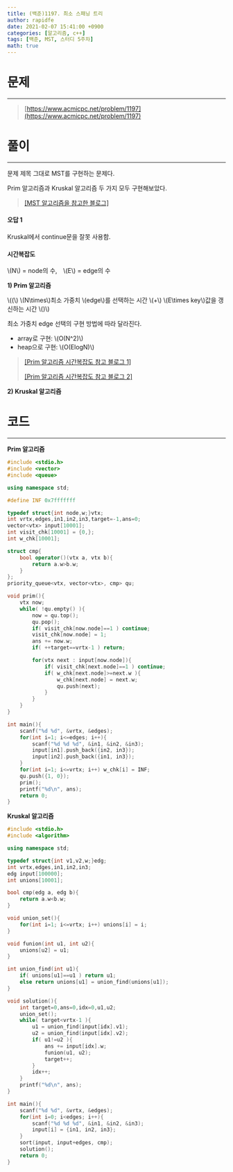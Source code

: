 ```yaml
---
title: (백준)1197. 최소 스패닝 트리
author: rapidfe
date: 2021-02-07 15:41:00 +0900
categories: [알고리즘, c++]
tags: [백준, MST, 스터디 5주차]
math: true
---
```


# **문제**

---

> [https://www.acmicpc.net/problem/1197](https://www.acmicpc.net/problem/1197)



# **풀이**

---

문제 제목 그대로 MST를 구현하는 문제다.

Prim 알고리즘과 Kruskal 알고리즘 두 가지 모두 구현해보았다.

> [[MST 알고리즘을 참고한 블로그]](https://gmlwjd9405.github.io/2018/08/28/algorithm-mst.html)

#### **오답 1**

Kruskal에서 continue문을 잘못 사용함.

#### **시간복잡도**

\\(N\\) = node의 수,　\\(E\\) = edge의 수

**1) Prim 알고리즘**

\\((\\) \\(N\times\\)최소 가중치 \\(edge\\)를 선택하는 시간  \\(+\\)  \\(E\times key\\)값을 갱신하는 시간 \\()\\)

최소 가중치 edge 선택의 구현 방법에 따라 달라진다.

- array로 구현: \\(O(N^2)\\)
- heap으로 구현: \\(O(ElogN)\\)

> [[Prim 알고리즘 시간복잡도 참고 블로그 1]](https://victorydntmd.tistory.com/102)
>
> [[Prim 알고리즘 시간복잡도 참고 블로그 2]](https://www.weeklyps.com/entry/%ED%94%84%EB%A6%BC-%EC%95%8C%EA%B3%A0%EB%A6%AC%EC%A6%98-Prims-algorithm)

**2) Kruskal 알고리즘**





# **코드**

---

**Prim 알고리즘**

```c++
#include <stdio.h>
#include <vector>
#include <queue>

using namespace std;

#define INF 0x7fffffff

typedef struct{int node,w;}vtx;
int vrtx,edges,in1,in2,in3,target=-1,ans=0;
vector<vtx> input[10001];
int visit_chk[10001] = {0,};
int w_chk[10001];

struct cmp{
    bool operator()(vtx a, vtx b){
        return a.w>b.w;
    }
};
priority_queue<vtx, vector<vtx>, cmp> qu;

void prim(){
    vtx now;
    while( !qu.empty() ){
        now = qu.top();
        qu.pop();
        if( visit_chk[now.node]==1 ) continue;
        visit_chk[now.node] = 1;
        ans += now.w;
        if( ++target==vrtx-1 ) return;

        for(vtx next : input[now.node]){
            if( visit_chk[next.node]==1 ) continue;
            if( w_chk[next.node]>=next.w ){
                w_chk[next.node] = next.w;
                qu.push(next);
            }
        }
    }
}

int main(){
    scanf("%d %d", &vrtx, &edges);
    for(int i=1; i<=edges; i++){
        scanf("%d %d %d", &in1, &in2, &in3);
        input[in1].push_back({in2, in3});
        input[in2].push_back({in1, in3});
    }
    for(int i=1; i<=vrtx; i++) w_chk[i] = INF;
    qu.push({1, 0});
    prim();
    printf("%d\n", ans);
    return 0;
}
```

**Kruskal 알고리즘**

```c++
#include <stdio.h>
#include <algorithm>

using namespace std;

typedef struct{int v1,v2,w;}edg;
int vrtx,edges,in1,in2,in3;
edg input[100000];
int unions[10001];

bool cmp(edg a, edg b){
    return a.w<b.w;
}

void union_set(){
    for(int i=1; i<=vrtx; i++) unions[i] = i;
}

void funion(int u1, int u2){
    unions[u2] = u1;
}

int union_find(int u1){
    if( unions[u1]==u1 ) return u1;
    else return unions[u1] = union_find(unions[u1]);
}

void solution(){
    int target=0,ans=0,idx=0,u1,u2;
    union_set();
    while( target<vrtx-1 ){
        u1 = union_find(input[idx].v1);
        u2 = union_find(input[idx].v2);
        if( u1!=u2 ){
            ans += input[idx].w;
            funion(u1, u2);
            target++;
        }
        idx++;
    }
    printf("%d\n", ans);
}

int main(){
    scanf("%d %d", &vrtx, &edges);
    for(int i=0; i<edges; i++){
        scanf("%d %d %d", &in1, &in2, &in3);
        input[i] = {in1, in2, in3};
    }
    sort(input, input+edges, cmp);
    solution();
    return 0;
}
```

